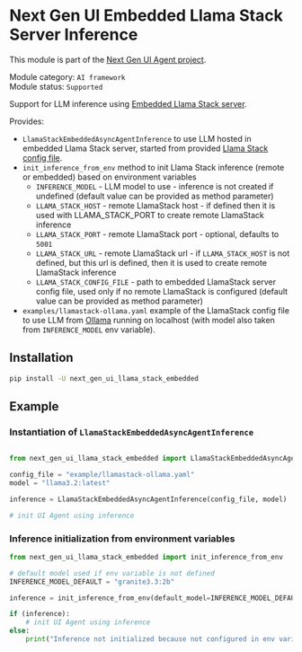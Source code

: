 # Next Gen UI Embedded Llama Stack Server Inference

This module is part of the [Next Gen UI Agent project](https://github.com/RedHat-UX/next-gen-ui-agent).

Module category: `AI framework`  
Module status: `Supported`

Support for LLM inference using [Embedded Llama Stack server](https://github.com/meta-llama/llama-stack).

Provides:

* `LlamaStackEmbeddedAsyncAgentInference` to use LLM hosted in embedded Llama Stack server, started from provided [Llama Stack config file](https://llama-stack.readthedocs.io/en/latest/distributions/configuration.html).
* `init_inference_from_env` method to init Llama Stack inference (remote or embedded) based on environment variables
    * `INFERENCE_MODEL` - LLM model to use - inference is not created if undefined (default value can be provided as method parameter)
    * `LLAMA_STACK_HOST` - remote LlamaStack host - if defined then it is used with LLAMA_STACK_PORT to create remote LlamaStack inference
    * `LLAMA_STACK_PORT` - remote LlamaStack port - optional, defaults to `5001`
    * `LLAMA_STACK_URL` - remote LlamaStack url - if `LLAMA_STACK_HOST` is not defined, but this url is defined, then it 
      is used to create remote LlamaStack inference
    * `LLAMA_STACK_CONFIG_FILE` - path to embedded LlamaStack server config file, used only if no remote LlamaStack is configured 
      (default value can be provided as method parameter)
* `examples/llamastack-ollama.yaml` example of the LlamaStack config file to use LLM from [Ollama](https://ollama.com/) running on 
  localhost (with model also taken from `INFERENCE_MODEL` env variable).

## Installation

```sh
pip install -U next_gen_ui_llama_stack_embedded
```

## Example

### Instantiation of `LlamaStackEmbeddedAsyncAgentInference`

```py

from next_gen_ui_llama_stack_embedded import LlamaStackEmbeddedAsyncAgentInference

config_file = "example/llamastack-ollama.yaml"
model = "llama3.2:latest"

inference = LlamaStackEmbeddedAsyncAgentInference(config_file, model)

# init UI Agent using inference

```

### Inference initialization from environment variables

```py
from next_gen_ui_llama_stack_embedded import init_inference_from_env

# default model used if env variable is not defined
INFERENCE_MODEL_DEFAULT = "granite3.3:2b"

inference = init_inference_from_env(default_model=INFERENCE_MODEL_DEFAULT)

if (inference):
    # init UI Agent using inference
else:
    print("Inference not initialized because not configured in env variables")

```
